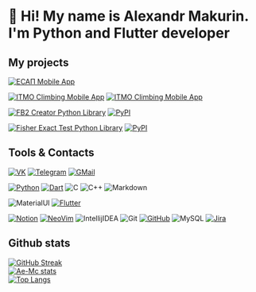 # 👋 Hi! My name is Alexandr Makurin. I'm Python and Flutter developer

## My projects

[![ЕСАП Mobile App](https://img.shields.io/endpoint?color=375790&logo=google-play&style=flat-square&url=https%3A%2F%2Fplay.cuzi.workers.dev%2Fplay%3Fi%3Dru.ae_mc.esap%26l%3D%25D0%259F%25D1%2580%25D0%25BE%25D0%25B1%25D0%25BB%25D0%25B5%25D0%25BC%25D1%258B%2520%25D0%25A0%25D0%25BE%25D1%2581%25D1%2581%25D0%25B8%25D0%25B8%2520%257C%2520%25D0%2595%25D0%25A1%25D0%2590%25D0%259F%26m%3D%24version)](https://play.google.com/store/apps/details?id=ru.ae_mc.esap)

[![ITMO Climbing Mobile App](https://img.shields.io/badge/ITMO%20Climbing-375790.svg?logo=GitHub&style=flat-square)](https://play.google.com/store/apps/details?id=ru.aemc.itmo_climbing)
[![ITMO Climbing Mobile App](https://img.shields.io/endpoint?color=375790&logo=google-play&style=flat-square&url=https%3A%2F%2Fplay.cuzi.workers.dev%2Fplay%3Fi%3Dru.aemc.itmo_climbing%26l%3DITMO%2520Climbing%26m%3D%24version)](https://play.google.com/store/apps/details?id=ru.aemc.itmo_climbing)

[![FB2 Creator Python Library](https://img.shields.io/badge/FB2%20Creator%20Python%20Library-375790?logo=GitHub&style=flat-square)](https://github.com/Ae-Mc/FB2) [![PyPI](https://img.shields.io/pypi/v/FB2?color=orange&style=flat-square)](https://pypi.org/project/FB2/)

[![Fisher Exact Test Python Library](https://img.shields.io/badge/Fisher%20Exact%20Test%20Python%20Library-375790?logo=GitHub&style=flat-square)](https://github.com/Ae-Mc/Fisher) [![PyPI](https://img.shields.io/pypi/v/FisherExactTest?color=orange&style=flat-square)](https://pypi.org/project/FisherExactTest/)

## Tools & Contacts

[![VK](https://img.shields.io/badge/vk-blue.svg?&style=for-the-badge&logo=vk&logoColor=white)](https://vk.com/creeperasha)
[![Telegram](https://img.shields.io/badge/Telegram-2CA5E0?style=for-the-badge&logo=telegram&logoColor=white)](https://t.me/ae_mc)
[![GMail](https://img.shields.io/badge/Gmail-D14836?style=for-the-badge&logo=gmail&logoColor=white)](mailto:alexandr.mc12@gmail.com)

[![Python](https://img.shields.io/badge/-Python-375790?style=for-the-badge&logo=python&logoColor=white)](https://python.org)
[![Dart](https://img.shields.io/badge/dart-%230175C2.svg?&style=for-the-badge&logo=dart&logoColor=white)](https://dart.dev)
![C](https://img.shields.io/badge/c-%2300599C.svg?&style=for-the-badge&logo=c&logoColor=white)
![C++](https://img.shields.io/badge/c++-%2300599C.svg?&style=for-the-badge&logo=c%2B%2B&ogoColor=white)
![Markdown](https://img.shields.io/badge/markdown-%23000000.svg?&style=for-the-badge&logo=markdown&logoColor=white)

![MaterialUI](https://img.shields.io/badge/materialui-%230081CB.svg?&style=for-the-badge&logo=material-ui&logoColor=white)
[![Flutter](https://img.shields.io/badge/Flutter-%2302569B.svg?&style=for-the-badge&logo=Flutter&logoColor=white)](https://flutter.dev)

[![Notion](https://img.shields.io/badge/Notion-e0e0e0.svg?&style=for-the-badge&logo=notion&logoColor=black)](https://notion.so)
[![NeoVim](https://img.shields.io/badge/NEOVIM-blue.svg?&style=for-the-badge&logo=neovim&logoColor=white)](https://neovim.io)
![IntellijIDEA](https://img.shields.io/badge/IntelliJIDEA-e0e0e0.svg?&style=for-the-badge&logo=intellij-idea&logoColor=black)
![Git](https://img.shields.io/badge/git-%23F05033.svg?&style=for-the-badge&logo=git&logoColor=white)
[![GitHub](https://img.shields.io/badge/github-24292e.svg?&style=for-the-badge&logo=github&logoColor=white)](https://github.com/Ae-Mc)
![MySQL](https://img.shields.io/badge/mysql-e0e0e0.svg?&style=for-the-badge&logo=mysql&logoColor=375790&textColor=375790)
[![Jira](https://img.shields.io/badge/jira-blue?style=for-the-badge&logo=jira)](https://www.atlassian.com/ru/software/jira)

## Github stats

[![GitHub Streak](https://github-readme-streak-stats.herokuapp.com/?user=Ae-Mc)](https://git.io/streak-stats)  
[![Ae-Mc stats](https://github-readme-stats.vercel.app/api?username=Ae-Mc&show_icons=true&count_private=true&include_all_commits=true)](https://github.com/anuraghazra/github-readme-stats)  
[![Top Langs](https://github-readme-stats.vercel.app/api/top-langs/?username=Ae-Mc&layout=compact)](https://github.com/anuraghazra/github-readme-stats)
